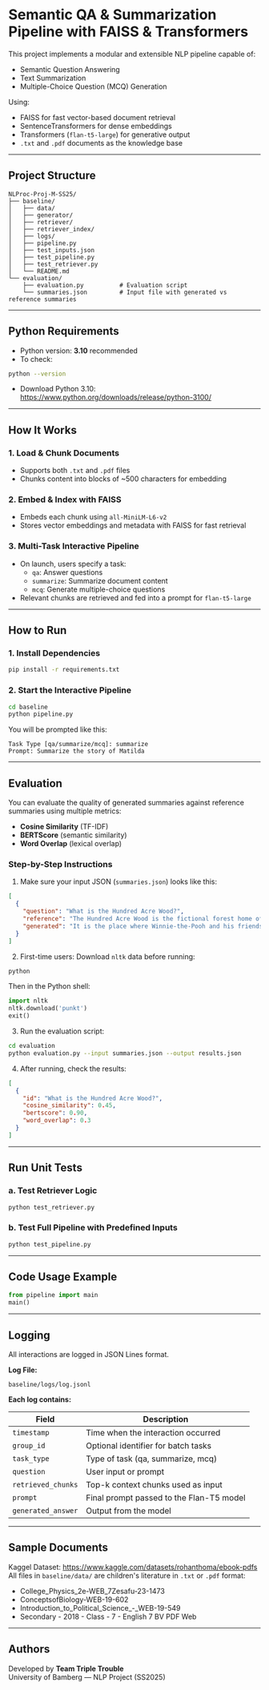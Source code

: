 # Semantic QA & Summarization Pipeline with FAISS & Transformers

This project implements a modular and extensible NLP pipeline capable of:

- Semantic Question Answering  
- Text Summarization  
- Multiple-Choice Question (MCQ) Generation  

Using:

- FAISS for fast vector-based document retrieval  
- SentenceTransformers for dense embeddings  
- Transformers (`flan-t5-large`) for generative output  
- `.txt` and `.pdf` documents as the knowledge base  

---

## Project Structure

```
NLProc-Proj-M-SS25/
├── baseline/
│   ├── data/
│   ├── generator/
│   ├── retriever/
│   ├── retriever_index/
│   ├── logs/
│   ├── pipeline.py
│   ├── test_inputs.json
│   ├── test_pipeline.py
│   ├── test_retriever.py
│   └── README.md
└── evaluation/
    ├── evaluation.py          # Evaluation script
    └── summaries.json         # Input file with generated vs reference summaries
```

---

## Python Requirements

- Python version: **3.10** recommended  
- To check:
```bash
python --version
```
- Download Python 3.10: https://www.python.org/downloads/release/python-3100/

---

## How It Works

### 1. Load & Chunk Documents
- Supports both `.txt` and `.pdf` files
- Chunks content into blocks of ~500 characters for embedding

### 2. Embed & Index with FAISS
- Embeds each chunk using `all-MiniLM-L6-v2`
- Stores vector embeddings and metadata with FAISS for fast retrieval

### 3. Multi-Task Interactive Pipeline
- On launch, users specify a task:
  - `qa`: Answer questions  
  - `summarize`: Summarize document content  
  - `mcq`: Generate multiple-choice questions  
- Relevant chunks are retrieved and fed into a prompt for `flan-t5-large`  

---

## How to Run

### 1. Install Dependencies
```bash
pip install -r requirements.txt
```

### 2. Start the Interactive Pipeline
```bash
cd baseline
python pipeline.py
```

You will be prompted like this:
```
Task Type [qa/summarize/mcq]: summarize
Prompt: Summarize the story of Matilda
```

---

## Evaluation

You can evaluate the quality of generated summaries against reference summaries using multiple metrics:

- **Cosine Similarity** (TF-IDF)
- **BERTScore** (semantic similarity)
- **Word Overlap** (lexical overlap)

### Step-by-Step Instructions

1. Make sure your input JSON (`summaries.json`) looks like this:
```json
[
  {
    "question": "What is the Hundred Acre Wood?",
    "reference": "The Hundred Acre Wood is the fictional forest home of Winnie-the-Pooh.",
    "generated": "It is the place where Winnie-the-Pooh and his friends live."
  }
]
```

2. First-time users: Download `nltk` data before running:
```bash
python
```
Then in the Python shell:
```python
import nltk
nltk.download('punkt')
exit()
```

3. Run the evaluation script:
```bash
cd evaluation
python evaluation.py --input summaries.json --output results.json
```

4. After running, check the results:
```json
[
  {
    "id": "What is the Hundred Acre Wood?",
    "cosine_similarity": 0.45,
    "bertscore": 0.90,
    "word_overlap": 0.3
  }
]
```

---

## Run Unit Tests

### a. Test Retriever Logic
```bash
python test_retriever.py
```

### b. Test Full Pipeline with Predefined Inputs
```bash
python test_pipeline.py
```

---

## Code Usage Example

```python
from pipeline import main
main()
```

---

## Logging

All interactions are logged in JSON Lines format.

**Log File:**  
```
baseline/logs/log.jsonl
```

**Each log contains:**

| Field             | Description                                                       |
|------------------|-------------------------------------------------------------------|
| `timestamp`       | Time when the interaction occurred                                |
| `group_id`        | Optional identifier for batch tasks                               |
| `task_type`       | Type of task (qa, summarize, mcq)                                 |
| `question`        | User input or prompt                                              |
| `retrieved_chunks`| Top-k context chunks used as input                               |
| `prompt`          | Final prompt passed to the Flan-T5 model                          |
| `generated_answer`| Output from the model                                             |

---

## Sample Documents

Kaggel Dataset: https://www.kaggle.com/datasets/rohanthoma/ebook-pdfs
All files in `baseline/data/` are children's literature in `.txt` or `.pdf` format:

- College_Physics_2e-WEB_7Zesafu-23-1473
- ConceptsofBiology-WEB-19-602
- Introduction_to_Political_Science_-_WEB-19-549
- Secondary - 2018 - Class - 7 - English 7 BV PDF Web 

---

## Authors

Developed by **Team Triple Trouble**  
University of Bamberg — NLP Project (SS2025)
